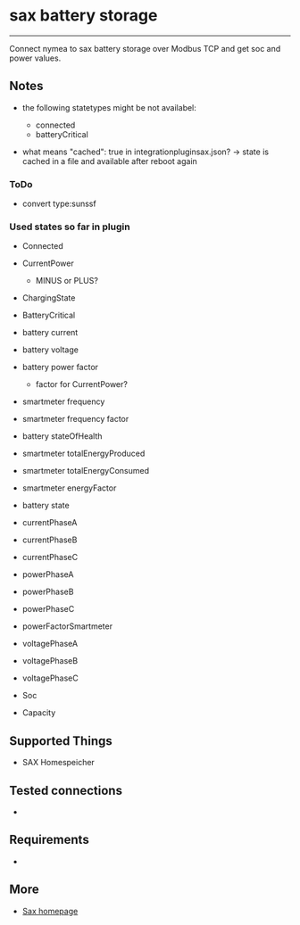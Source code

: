 # sax battery storage
--------------------------------

Connect nymea to sax battery storage over Modbus TCP and get soc and power values.


## Notes

* the following statetypes might be not availabel:
    + connected
    + batteryCritical

* what means "cached": true in integrationpluginsax.json?
    -> state is cached in a file and available after reboot again

### ToDo 
+ convert type:sunssf

### Used states so far in plugin



+ Connected

+ CurrentPower
    * MINUS or PLUS?

+ ChargingState

+ BatteryCritical

+ battery current

+ battery voltage

+ battery power factor
    * factor for CurrentPower?

+ smartmeter frequency
+ smartmeter frequency factor

+ battery stateOfHealth

+ smartmeter totalEnergyProduced
+ smartmeter totalEnergyConsumed
+ smartmeter energyFactor

+ battery state

+ currentPhaseA
+ currentPhaseB
+ currentPhaseC

+ powerPhaseA
+ powerPhaseB
+ powerPhaseC
+ powerFactorSmartmeter

+ voltagePhaseA
+ voltagePhaseB
+ voltagePhaseC

+ Soc

+ Capacity


## Supported Things

* SAX Homespeicher

## Tested connections

* 

## Requirements

* 

## More
* [Sax homepage](https://sax-power.net/produkte/sax-power-home/)
